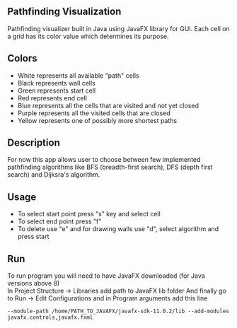 Pathfinding Visualization
-------------------------

Pathfinding visualizer built in Java using JavaFX library for GUI. Each cell on a grid has its color value which determines its purpose.

Colors
------

* White represents all available "path" cells
* Black represents wall cells
* Green represents start cell
* Red represents end cell
* Blue represents all the cells that are visited and not yet closed
* Purple represents all the visited cells that are closed
* Yellow represents one of possibly more shortest paths

Description
-----------

For now this app allows user to choose between few implemented pathfinding algorithms like BFS (breadth-first search), DFS (depth first search) and Dijksra's algorithm.

Usage
-----

* To select start point press "s" key and select cell
* To select end point press "f"
* To delete use "e" and for drawing walls use "d", select algorithm and press start

Run
---

To run program you will need to have JavaFX downloaded (for Java versions above 8)  
In Project Structure -> Libraries add path to JavaFX lib folder
And finally go to Run -> Edit Configurations and in Program arguments add this line

```
--module-path /home/PATH_TO_JAVAFX/javafx-sdk-11.0.2/lib --add-modules javafx.controls,javafx.fxml
```
